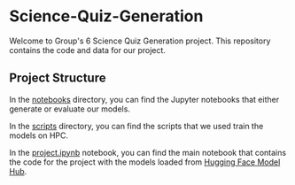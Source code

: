 # Science-Quiz-Generation

Welcome to Group's 6 Science Quiz Generation project. This repository contains the code and data for our project.

## Project Structure

In the [notebooks](notebooks) directory, you can find the Jupyter notebooks that either generate or evaluate our models.

In the [scripts](scripts) directory, you can find the scripts that we used train the models on HPC.

In the [project.ipynb](project.ipynb) notebook, you can find the main notebook that contains the code for the project with the models loaded from [Hugging Face Model Hub](https://huggingface.co/nlp-group-6).

